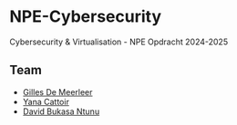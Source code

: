 # NPE-Cybersecurity

Cybersecurity & Virtualisation - NPE Opdracht 2024-2025

## Team

- [Gilles De Meerleer](https://github.com/DeMeerleerGilles)
- [Yana Cattoir](https://github.com/YanaCattoir)
- [David Bukasa Ntunu](https://github.com/Davinski12)
